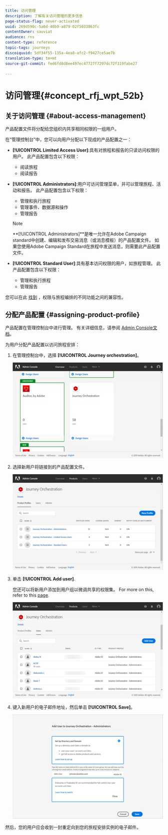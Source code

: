 ```yaml
---
title: 访问管理
description: 了解有关访问管理的更多信息
page-status-flag: never-activated
uuid: 269d590c-5a6d-40b9-a879-02f5033863fc
contentOwner: sauviat
audience: rns
content-type: reference
topic-tags: journeys
discoiquuid: 5df34f55-135a-4ea8-afc2-f9427ce5ae7b
translation-type: tm+mt
source-git-commit: fed6fd8d8ee497ec47727f7297dc72f319fabe27

---
```



# 访问管理{#concept_rfj_wpt_52b}

## 关于访问管理 {#about-access-management}

产品配置文件将分配给您组织内共享相同权限的一组用户。

在“管理控制台”中，您可以向用户分配以下现成的产品配置之一：

* **[!UICONTROL Limited Access User]**:具有对旅程和报告的只读访问权限的用户。 此产品配置包含以下权限：
   * 阅读旅程
   * 阅读报告

* **[!UICONTROL Administrators]**:用户可访问管理菜单，并可以管理旅程、活动和报告。 此产品配置包含以下权限：
   * 管理和执行旅程
   * 管理事件、数据源和操作
   * 管理报告
   >[!NOTE]
   >
   >**[!UICONTROL Administrators]**是唯一允许在Adobe Campaign standard中创建、编辑和发布交易消息（或消息模板）的产品配置文件。 如果您使用Adobe Campaign Standard在旅程中发送消息，则需要此产品配置文件。

* **[!UICONTROL Standard User]**:具有基本访问权限的用户，如旅程管理。 此产品配置包含以下权限：
   * 管理和执行旅程
   * 管理报告

您可以在此 [找到](../assets/do-not-localize/acs_rights_journeys.pdf) ，权限与旅程编排的不同功能之间的兼容性。

## 分配产品配置 {#assigning-product-profile}

产品配置在管理控制台中进行管理。 有关详细信息，请参阅 [Admin Console文档](https://helpx.adobe.com/enterprise/managing/user-guide.html)。

为用户分配产品配置以访问旅程安排：

1. 在管理控制台中，选择 **[!UICONTROL Journey orchestration]**。

   ![](../assets/user_management.png)

1. 选择新用户将链接到的产品配置文件。

   ![](../assets/user_management_2.png)

1. 单击 **[!UICONTROL Add user]**.

   您还可以将新用户添加到用户组以微调共享的权限集。 For more on this, refer to this [page](https://helpx.adobe.com/enterprise/using/user-groups.html).

   ![](../assets/user_management_3.png)

1. 键入新用户的电子邮件地址，然后单击 **[!UICONTROL Save]**。

   ![](../assets/user_management_4.png)

然后，您的用户应会收到一封重定向到您的旅程安排实例的电子邮件。
